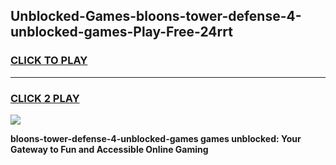 
## Unblocked-Games-bloons-tower-defense-4-unblocked-games-Play-Free-24rrt
<h3>
<a href="https://premium76.site?title=bloons-tower-defense-4-unblocked-games&ref=22A">CLICK TO PLAY</a></h3>
<hr>

<h3>
<a href="https://premium76.site?title=bloons-tower-defense-4-unblocked-games&ref=22A">CLICK 2 PLAY</a>
  
</h3>

<a href="https://premium76.site?title=bloons-tower-defense-4-unblocked-games&ref=22A"><img src="https://clearcache.store/games.png"></a>


**bloons-tower-defense-4-unblocked-games games unblocked: Your Gateway to Fun and Accessible Online Gaming**
